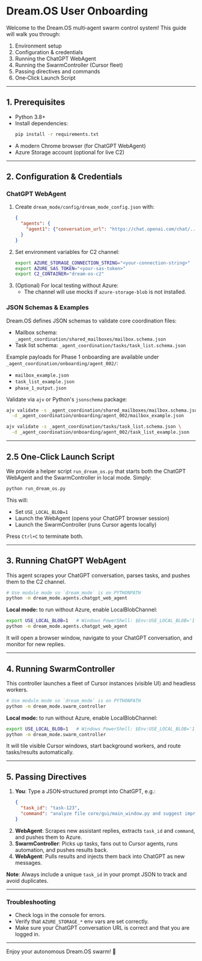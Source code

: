 # Dream.OS User Onboarding

Welcome to the Dream.OS multi‑agent swarm control system! This guide will walk you through:

1. Environment setup
2. Configuration & credentials
3. Running the ChatGPT WebAgent
4. Running the SwarmController (Cursor fleet)
5. Passing directives and commands
6. One‑Click Launch Script

---

## 1. Prerequisites

- Python 3.8+
- Install dependencies:
  ```bash
  pip install -r requirements.txt
  ```
- A modern Chrome browser (for ChatGPT WebAgent)
- Azure Storage account (optional for live C2)

---

## 2. Configuration & Credentials

### ChatGPT WebAgent

1. Create `dream_mode/config/dream_mode_config.json` with:
   ```json
   {
     "agents": {
       "agent1": {"conversation_url": "https://chat.openai.com/chat/..."}
     }
   }
   ```
2. Set environment variables for C2 channel:
   ```bash
   export AZURE_STORAGE_CONNECTION_STRING="<your-connection-string>"
   export AZURE_SAS_TOKEN="<your-sas-token>"
   export C2_CONTAINER="dream-os-c2"
   ```
3. (Optional) For local testing without Azure:
   - The channel will use mocks if `azure-storage-blob` is not installed.

### JSON Schemas & Examples

Dream.OS defines JSON schemas to validate core coordination files:

- Mailbox schema: `_agent_coordination/shared_mailboxes/mailbox.schema.json`
- Task list schema: `_agent_coordination/tasks/task_list.schema.json`

Example payloads for Phase 1 onboarding are available under `_agent_coordination/onboarding/agent_002/`:

- `mailbox_example.json`
- `task_list_example.json`
- `phase_1_output.json`

Validate via `ajv` or Python's `jsonschema` package:

```bash
ajv validate -s _agent_coordination/shared_mailboxes/mailbox.schema.json \
  -d _agent_coordination/onboarding/agent_002/mailbox_example.json

ajv validate -s _agent_coordination/tasks/task_list.schema.json \
  -d _agent_coordination/onboarding/agent_002/task_list_example.json
```

---

## 2.5 One‑Click Launch Script

We provide a helper script `run_dream_os.py` that starts both the ChatGPT WebAgent and the SwarmController in local mode. Simply:

```bash
python run_dream_os.py
```

This will:
- Set `USE_LOCAL_BLOB=1`
- Launch the WebAgent (opens your ChatGPT browser session)
- Launch the SwarmController (runs Cursor agents locally)

Press `Ctrl+C` to terminate both.

---

## 3. Running ChatGPT WebAgent

This agent scrapes your ChatGPT conversation, parses tasks, and pushes them to the C2 channel.

```bash
# Use module mode so `dream_mode` is on PYTHONPATH
python -m dream_mode.agents.chatgpt_web_agent
```

**Local mode:** to run without Azure, enable LocalBlobChannel:
```bash
export USE_LOCAL_BLOB=1   # Windows PowerShell: $Env:USE_LOCAL_BLOB='1'
python -m dream_mode.agents.chatgpt_web_agent
```

It will open a browser window, navigate to your ChatGPT conversation, and monitor for new replies.

---

## 4. Running SwarmController

This controller launches a fleet of Cursor instances (visible UI) and headless workers.

```bash
# Use module mode so `dream_mode` is on PYTHONPATH
python -m dream_mode.swarm_controller
```

**Local mode:** to run without Azure, enable LocalBlobChannel:
```bash
export USE_LOCAL_BLOB=1   # Windows PowerShell: $Env:USE_LOCAL_BLOB='1'
python -m dream_mode.swarm_controller
```

It will tile visible Cursor windows, start background workers, and route tasks/results automatically.

---

## 5. Passing Directives

1. **You**: Type a JSON‑structured prompt into ChatGPT, e.g.:
   ```json
   {
     "task_id": "task-123",
     "command": "analyze file core/gui/main_window.py and suggest improvements"
   }
   ```
2. **WebAgent**: Scrapes new assistant replies, extracts `task_id` and `command`, and pushes them to Azure.
3. **SwarmController**: Picks up tasks, fans out to Cursor agents, runs automation, and pushes results back.
4. **WebAgent**: Pulls results and injects them back into ChatGPT as new messages.

**Note**: Always include a unique `task_id` in your prompt JSON to track and avoid duplicates.

---

### Troubleshooting

- Check logs in the console for errors.
- Verify that `AZURE_STORAGE_*` env vars are set correctly.
- Make sure your ChatGPT conversation URL is correct and that you are logged in.

---

Enjoy your autonomous Dream.OS swarm! 🚀 